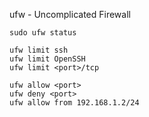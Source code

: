 ufw - Uncomplicated Firewall

```shell
sudo ufw status

ufw limit ssh
ufw limit OpenSSH
ufw limit <port>/tcp

ufw allow <port>
ufw deny <port>
ufw allow from 192.168.1.2/24
```